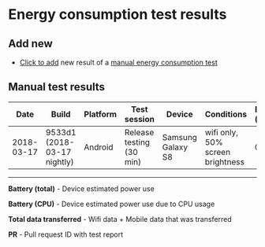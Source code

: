# Energy consumption test results

## Add new
- [Click to add](https://github.com/mandrigin/status-go-n-wrapper/compare/master...report/example?quick_pull=1&template=test_result_pr_template.md&title=Energy%20consumption%20test%20result%20for%20build:%20{build%20name},%20os:%20{Android,%20iOS}) new result of a [manual energy consumption test](./QA.md)

## Manual test results

|Date|Build|Platform|Test session|Device|Conditions|Battery (total)*|Battery (CPU)*|Total data transferred*|Logs|PR|
|---|---|---|---|---|---|--|--|--|--|--|
|2018-03-17|9533d1 (2018-03-17 nightly)|Android|Release testing (30 min)|Samsung Galaxy S8|wifi only, 50% screen brightness|0.97%|1.53%|43.42MB|bugreport-2018-03-17-11-32-14.zip||

----
**Battery (total)** - Device estimated power use

**Battery (CPU)** - Device estimated power use due to CPU usage

**Total data transferred** - Wifi data + Mobile data that was transferred

**PR** - Pull request ID with test report
